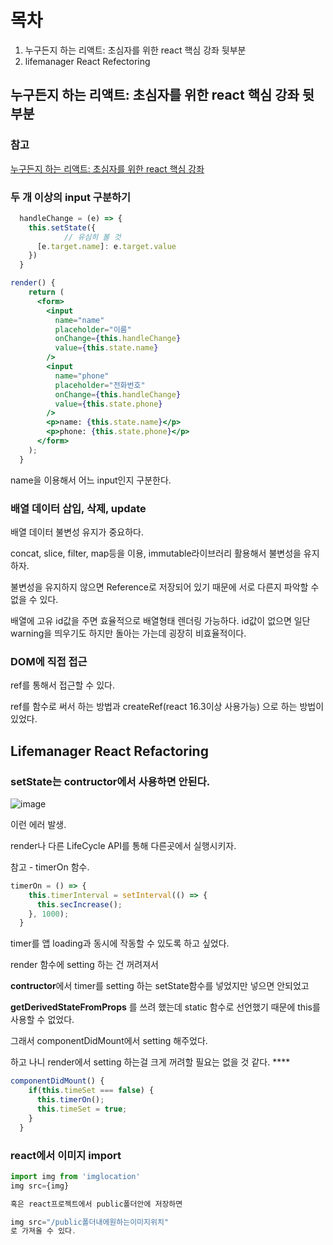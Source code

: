 # 목차

1. 누구든지 하는 리액트: 초심자를 위한 react 핵심 강좌 뒷부분
2. lifemanager React Refectoring

## 누구든지 하는 리액트: 초심자를 위한 react 핵심 강좌 뒷부분

### 참고

[누구든지 하는 리액트: 초심자를 위한 react 핵심 강좌](https://www.inflearn.com/course/react-velopert/)

### 두 개 이상의 input 구분하기

```jsx
  handleChange = (e) => {
    this.setState({
			// 유심히 볼 것 
      [e.target.name]: e.target.value
    })
  }

render() {
    return (
      <form>
        <input
          name="name"
          placeholder="이름"
          onChange={this.handleChange}
          value={this.state.name}
        />
        <input
          name="phone"
          placeholder="전화번호"
          onChange={this.handleChange}
          value={this.state.phone}
        />
        <p>name: {this.state.name}</p>
        <p>phone: {this.state.phone}</p>
      </form>
    );
  }
```

name을 이용해서 어느 input인지 구분한다.

### 배열 데이터 삽입, 삭제, update

배열 데이터 불변성 유지가 중요하다. 

concat, slice, filter, map등을 이용, immutable라이브러리 활용해서 불변성을 유지하자.

불변성을 유지하지 않으면 Reference로 저장되어 있기 때문에 서로 다른지 파악할 수 없을 수 있다. 

배열에 고유 id값을 주면 효율적으로 배열형태 렌더링 가능하다. id값이 없으면 일단 warning을 띄우기도 하지만 돌아는 가는데 굉장히 비효율적이다. 

### DOM에 직접 접근

ref를 통해서 접근할 수 있다. 

ref를 함수로 써서 하는 방법과 createRef(react 16.3이상 사용가능) 으로 하는 방법이 있었다. 

## Lifemanager React Refactoring

### setState는 contructor에서 사용하면 안된다.

![image](https://user-images.githubusercontent.com/34783156/94711946-c4a9e600-0383-11eb-8501-f3199102a8db.png)


이런 에러 발생.

render나 다른 LifeCycle API를 통해 다른곳에서 실행시키자. 

참고 - timerOn 함수.

```jsx
timerOn = () => {
    this.timerInterval = setInterval(() => {
      this.secIncrease();
    }, 1000);
  }
```

timer를 앱 loading과 동시에 작동할 수 있도록 하고 싶었다. 

render 함수에 setting 하는 건 꺼려져서 

**contructor**에서 timer를 setting 하는 setState함수를 넣었지만 넣으면 안되었고

**getDerivedStateFromProps** 를 쓰려 했는데 static 함수로 선언했기 때문에 this를 사용할 수 없었다. 

그래서 componentDidMount에서 setting 해주었다.

하고 나니 render에서 setting 하는걸 크게 꺼려할 필요는 없을 것 같다.  ****

```jsx
componentDidMount() {
    if(this.timeSet === false) {
      this.timerOn();
      this.timeSet = true;
    }
  }
```

### react에서 이미지 import

```jsx
import img from 'imglocation'
img src={img}

혹은 react프로젝트에서 public폴더안에 저장하면

img src="/public폴더내에원하는이미지위치"
로 가져올 수 있다.
```